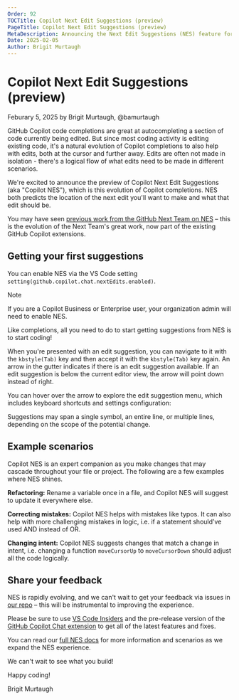 ```yaml
---
Order: 92
TOCTitle: Copilot Next Edit Suggestions (preview)
PageTitle: Copilot Next Edit Suggestions (preview)
MetaDescription: Announcing the Next Edit Suggestions (NES) feature for GitHub Copilot in Visual Studio Code.
Date: 2025-02-05
Author: Brigit Murtaugh
---
```


# Copilot Next Edit Suggestions (preview)
Feburary 5, 2025 by Brigit Murtaugh, @bamurtaugh

GitHub Copilot code completions are great at autocompleting a section of code currently being edited. But since most coding activity is editing existing code, it's a natural evolution of Copilot completions to also help with edits, both at the cursor and further away. Edits are often not made in isolation - there's a logical flow of what edits need to be made in different scenarios.

We're excited to announce the preview of Copilot Next Edit Suggestions (aka "Copilot NES"), which is this evolution of Copilot completions. NES both predicts the location of the next edit you'll want to make and what that edit should be.

<!-- TODO: Video about NES from Rob -->

You may have seen [previous work from the GitHub Next Team on NES](https://githubnext.com/projects/copilot-next-edit-suggestions/) – this is the evolution of the Next Team's great work, now part of the existing GitHub Copilot extensions.

## Getting your first suggestions
You can enable NES via the VS Code setting `setting(github.copilot.chat.nextEdits.enabled)`.

> [!NOTE]
> If you are a Copilot Business or Enterprise user, your organization admin will need to enable NES.
<!-- TODO: Any other details or actionable link? -->

Like completions, all you need to do to start getting suggestions from NES is to start coding!

When you're presented with an edit suggestion, you can navigate to it with the `kbstyle(Tab)` key and then accept it with the `kbstyle(Tab)` key again. An arrow in the gutter indicates if there is an edit suggestion available. If an edit suggestion is below the current editor view, the arrow will point down instead of right.

<!-- TODO: Add image or gif; gif with screencast mode (to show using tab) may be most effective -->

You can hover over the arrow to explore the edit suggestion menu, which includes keyboard shortcuts and settings configuration:

<!-- TODO: Add image -->

Suggestions may span a single symbol, an entire line, or multiple lines, depending on the scope of the potential change.

## Example scenarios
Copilot NES is an expert companion as you make changes that may cascade throughout your file or project. The following are a few examples where NES shines.

**Refactoring:** Rename a variable once in a file, and Copilot NES will suggest to update it everywhere else.
<!-- TODO: Add image -->

**Correcting mistakes:** Copilot NES helps with mistakes like typos. It can also help with more challenging mistakes in logic, i.e. if a statement should’ve used AND instead of OR.
<!-- TODO: Add image -->

**Changing intent:** Copilot NES suggests changes that match a change in intent, i.e. changing a function `moveCursorUp` to `moveCursorDown` should adjust all the code logically.
<!-- TODO: Add image -->

## Share your feedback
NES is rapidly evolving, and we can't wait to get your feedback via issues in [our repo](https://github.com/microsoft/vscode-copilot-release) – this will be instrumental to improving the experience.

Please be sure to use [VS Code Insiders](https://code.visualstudio.com/insiders/) and the pre-release version of the [GitHub Copilot Chat extension](https://marketplace.visualstudio.com/items?itemName=GitHub.copilot-chat) to get all of the latest features and fixes.

You can read our [full NES docs](aka.ms/gh-copilot-nes-docs) for more information and scenarios as we expand the NES experience.

We can't wait to see what you build!

Happy coding!

Brigit Murtaugh
